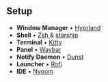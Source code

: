 ## Setup
* **Window Manager** • [Hyprland ](https://github.com/hyprwm/Hyprland) 
* **Shell** • [Zsh ](https://www.zsh.org) & [starship](https://github.com/starship/starship) 
* **Terminal** • [Kitty ](https://sw.kovidgoyal.net/kitty/) 
* **Panel** • [Waybar ](https://packages.gentoo.org/packages/gui-apps/waybar) 
* **Notify Daemon** • [Dunst ](https://packages.gentoo.org/packages/x11-misc/dunst) 
* **Launcher** • [Rofi ](https://github.com/davatorium/rofi) 
* **IDE** • [Nyoom ](https://github.com/nyoom-engineering/nyoom.nvim)






